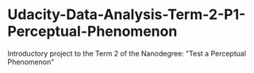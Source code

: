 # Udacity-Data-Analysis-Term-2-P1-Perceptual-Phenomenon
Introductory project to the Term 2 of the Nanodegree: "Test a Perceptual Phenomenon"
